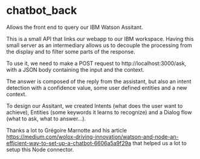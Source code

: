 # chatbot_back

Allows the front end to query our IBM Watson Assitant.

This is a small API that links our webapp to our IBM workspace. Having this small server as an intermediary allows us to decouple the processing from the display and to filter some parts of the response.

To use it, we need to make a POST request to http://localhost:3000/ask, with a JSON body containing the input and the context.

The answer is composed of the reply from the assistant, but also an intent detection with a confidence value, some user defined entities and a new context.

To design our Assitant, we created Intents (what does the user want to achieve), Entities (some keywords it learns to recognize) and a Dialog flow (what to ask, what to answer...).


Thanks a lot to Grégoire Marnotte and his article https://medium.com/wolox-driving-innovation/watson-and-node-an-efficient-way-to-set-up-a-chatbot-6606a5a9f29a that helped us a lot to setup this Node connector.
